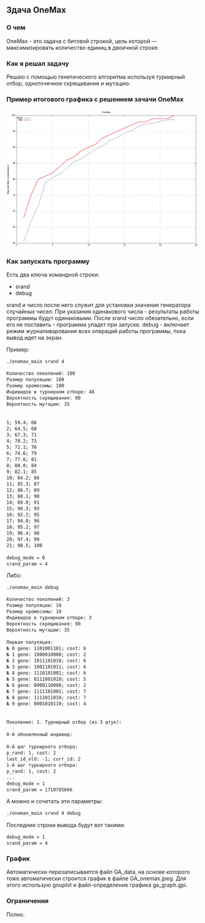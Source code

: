 ## Здача OneMax

### О чем

OneMax - это задача с битовой строкой, цель которой — максимизировать количество единиц в двоичной строке.

### Как я решал задачу

Решаю с помощью генетического алгоритма используя турнирный отбор, одноточечное скрещивание и мутацию.

### Пример итогового графика с решением зачачи OneMax
![](https://github.com/TolmachevPavel/onemax/blob/main/GA_onemax.jpeg)

### Как запускать программу

Есть два ключа командной строки:
- srand
- debug

srand и число после него служит для установки значения генератора случайных чисел. При указания одинакового числа - результаты работы программы будут одинаковыми. После srand число обязательно, если его не поставить - программа упадет при запуске.
debug - включает режим журналиварования всех операций работы программы, пока вывод идет на экран.

Пример:
```bash
./onemax_main srand 4
```

```./onemax_main srand 4               
Количество поколений: 100
Размер популяции: 100
Размер хромосомы: 100
Индивидов в турнирном отборе: 48
Вероятность скрещивания: 90
Вероятность мутации: 35


1; 59.4; 66
2; 64.5; 68
3; 67.3; 71
4; 70.2; 73
5; 72.1; 76
6; 74.6; 79
7; 77.6; 81
8; 80.0; 84
9; 82.1; 85
10; 84.2; 86
11; 85.3; 87
12; 86.7; 89
13; 88.1; 90
14; 89.0; 91
15; 90.3; 93
16; 92.2; 95
17; 94.0; 96
18; 95.2; 97
19; 96.4; 98
20; 97.4; 99
21; 98.5; 100

debug_mode = 0
srand_param = 4
```
Либо:
```bash
./onemax_main debug
```
```
Количество поколений: 3
Размер популяции: 10
Размер хромосомы: 10
Индивидов в турнирном отборе: 3
Вероятность скрещивания: 90
Вероятность мутации: 35

Первая популяция:
№ 0 gene: 1101001101; cost: 6
№ 1 gene: 1000010000; cost: 2
№ 2 gene: 1011101010; cost: 6
№ 3 gene: 1001101011; cost: 6
№ 4 gene: 1110101001; cost: 6
№ 5 gene: 0111001010; cost: 5
№ 6 gene: 0000110000; cost: 2
№ 7 gene: 1111101001; cost: 7
№ 8 gene: 1111011010; cost: 7
№ 9 gene: 0001010110; cost: 4


Поколение: 1. Турнирный отбор (из 3 штук):

0-й обновленный индивид:

0-й шаг турнирного отбора:
p_rand: 1, cost: 2
last_id_old: -1; curr_id: 2 
1-й шаг турнирного отбора:
p_rand: 1, cost: 2
...
debug_mode = 1
srand_param = 1710785666
```
А можно и сочетать эти параметры:
```bash
./onemax_main srand 4 debug
```
Последние строки вывода будут вот такими:
```
debug_mode = 1
srand_param = 4
```
### График
Автоматически перезаписывается файл GA_data, на основе которого тоже автоматически строится график в файле GA_onemax.jpeg. Для этого использую gnuplot и файл-определение графика ga_graph.gpi.
### Ограничения
Полно.
